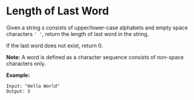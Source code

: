 # Length of Last Word

Given a string s consists of upper/lower-case alphabets and empty space characters `' '`, return the length of last word in the string.

If the last word does not exist, return 0.

__Note:__ A word is defined as a character sequence consists of non-space characters only.

__Example:__

```
Input: "Hello World"
Output: 5
```